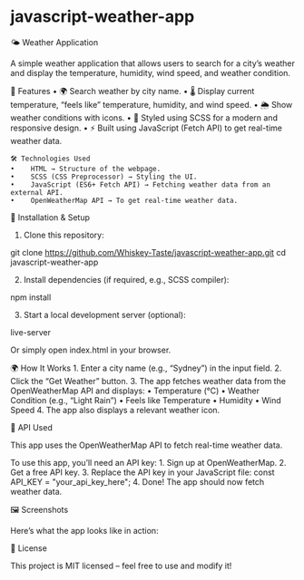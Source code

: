 # javascript-weather-app
🌤 Weather Application

A simple weather application that allows users to search for a city’s weather and display the temperature, humidity, wind speed, and weather condition.

📌 Features
    •    🌍 Search weather by city name.
    •    🌡️ Display current temperature, “feels like” temperature, humidity, and wind speed.
    •    🌦️ Show weather conditions with icons.
    •    🎨 Styled using SCSS for a modern and responsive design.
    •    ⚡ Built using JavaScript (Fetch API) to get real-time weather data.
    
    🛠️ Technologies Used
    •    HTML → Structure of the webpage.
    •    SCSS (CSS Preprocessor) → Styling the UI.
    •    JavaScript (ES6+ Fetch API) → Fetching weather data from an external API.
    •    OpenWeatherMap API → To get real-time weather data.
    
🚀 Installation & Setup
1.    Clone this repository:
    
git clone https://github.com/Whiskey-Taste/javascript-weather-app.git
cd javascript-weather-app

2.    Install dependencies (if required, e.g., SCSS compiler):

npm install

3.    Start a local development server (optional):

live-server

Or simply open index.html in your browser.

🌍 How It Works
    1.    Enter a city name (e.g., “Sydney”) in the input field.
    2.    Click the “Get Weather” button.
    3.    The app fetches weather data from the OpenWeatherMap API and displays:
    •    Temperature (°C)
    •    Weather Condition (e.g., “Light Rain”)
    •    Feels like Temperature
    •    Humidity
    •    Wind Speed
    4.    The app also displays a relevant weather icon.
    
🔑 API Used

This app uses the OpenWeatherMap API to fetch real-time weather data.

To use this app, you’ll need an API key:
    1.    Sign up at OpenWeatherMap.
    2.    Get a free API key.
    3.    Replace the API key in your JavaScript file:
    const API_KEY = "your_api_key_here";
    4.    Done! The app should now fetch weather data.
    
🖼️ Screenshots

Here’s what the app looks like in action:

📜 License

This project is MIT licensed – feel free to use and modify it!
